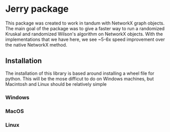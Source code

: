 # Jerry package

This package was created to work in tandum with NetworkX graph objects. The main goal of the package was to give a faster way to run a randomized Kruskal and randomized Wilson's algorithm on NetworkX objects. With the implementations that we have here, we see ~5-6x speed improvement over the native NetworkX method.

## Installation
The installation of this library is based around installing a wheel file for python. This will be the mose difficut to do on Windows machines, but Macintosh and Linux should be relatively simple

### Windows

### MacOS

### Linux